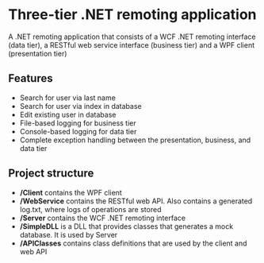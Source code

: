 # Three-tier .NET remoting application
A .NET remoting application that consists of a WCF .NET remoting interface (data tier), a RESTful web service interface (business tier) and a WPF client (presentation tier)

## Features
- Search for user via last name
- Search for user via index in database
- Edit existing user in database
- File-based logging for business tier
- Console-based logging for data tier
- Complete exception handling between the presentation, business, and data tier

## Project structure
- **/Client** contains the WPF client
- **/WebService** contains the RESTful web API. Also contains a generated log.txt, where logs of operations are stored
- **/Server** contains the WCF .NET remoting interface
- **/SimpleDLL** is a DLL that provides classes that generates a mock database. It is used by Server
- **/APIClasses** contains class definitions that are used by the client and web API
